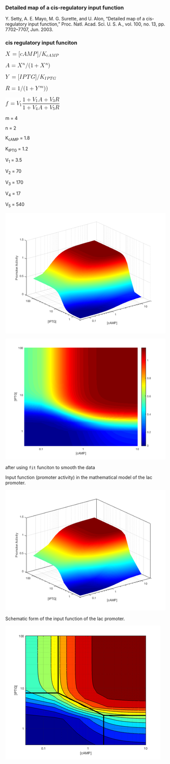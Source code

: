 ### Detailed map of a cis-regulatory input function
Y. Setty, A. E. Mayo, M. G. Surette, and U. Alon, “Detailed map of a cis-regulatory input function,” Proc. Natl. Acad. Sci. U. S. A., vol. 100, no. 13, pp. 7702–7707, Jun. 2003.

### cis regulatory input funciton

![](./eq4.gif)

![](./eq1.gif)

![](./eq3.gif)

![](./eq2.gif)

![](./eq5.gif)

m = 4

n = 2

K<sub>cAMP</sub> = 1.8

K<sub>IPTG</sub> = 1.2

V<sub>1</sub> = 3.5

V<sub>2</sub> = 70

V<sub>3</sub> = 170

V<sub>4</sub> = 17

V<sub>5</sub> = 540


![](./fig5a1.png)

![](./fig5a2.png)

after using `fit` funciton to smooth the data

Input function (promoter activity) in the mathematical model of the lac promoter.

![](./fig3b.png)

Schematic form of the input function of the lac promoter.

![](./fig3d.png)
